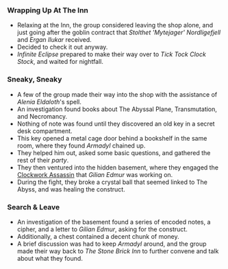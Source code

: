 ### Wrapping Up At The Inn

* Relaxing at the Inn, the group considered leaving the shop alone, and just going after the goblin contract that *Stolthet 'Mytejager' Nordligefjell* and *Ergan Ilukar* received.
* Decided to check it out anyway.
* *Infinite Eclipse* prepared to make their way over to *Tick Tock Clock Stock*, and waited for nightfall.

### Sneaky, Sneaky

* A few of the group made their way into the shop with the assistance of *Alenia Eldaloth*'s spell.
* An investigation found books about The Abyssal Plane, Transmutation, and Necromancy.
* Nothing of note was found until they discovered an old key in a secret desk compartment.
* This key opened a metal cage door behind a bookshelf in the same room, where they found *Armadyl* chained up.
* They helped him out, asked some basic questions, and gathered the rest of their *party*.
* They then ventured into the hidden basement, where they engaged the [Clockwork Assassin](https://www.dndbeyond.com/monsters/1777893-clockwork-assassin-puppet) that *Gilian Edmur* was working on.
* During the fight, they broke a crystal ball that seemed linked to The Abyss, and was healing the construct.

### Search & Leave

* An investigation of the basement found a series of encoded notes, a cipher, and a letter to *Gilian Edmur*, asking for the construct.
* Additionally, a chest contained a decent chunk of money.
* A brief discussion was had to keep *Armadyl* around, and the group made their way back to *The Stone Brick Inn* to further convene and talk about what they found.
